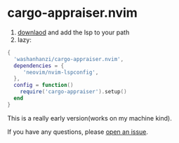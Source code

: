 # cargo-appraiser.nvim

1. [downlaod](https://github.com/washanhanzi/cargo-appraiser/releases) and add the lsp to your path
2. lazy:

```lua
{
  'washanhanzi/cargo-appraiser.nvim',
  dependencies = {
     'neovim/nvim-lspconfig',
  },
  config = function()
    require('cargo-appraiser').setup()
  end
}
```

This is a really early version(works on my machine kind).

If you have any questions, please [open an issue](https://github.com/washanhanzi/cargo-appraiser.nvim/issues/new).